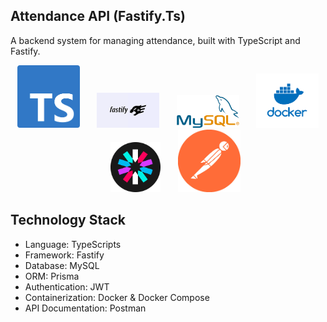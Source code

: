 ## Attendance API (Fastify.Ts)

A backend system for managing attendance, built with TypeScript and Fastify.

<p align="center">
  <img src="image/ty.png" width="100" />
  &nbsp;&nbsp;&nbsp;&nbsp;&nbsp;
  <img src="image/fast.png" width="100" />
  &nbsp;&nbsp;&nbsp;&nbsp;&nbsp;
  <img src="image/mysql.png" width="100" />
  &nbsp;&nbsp;&nbsp;&nbsp;&nbsp;
  <img src="image/docker.png" width="100" />
  &nbsp;&nbsp;&nbsp;&nbsp;&nbsp;
  <img src="image/jwt.png" width="80" />
  &nbsp;&nbsp;&nbsp;&nbsp;&nbsp;
  <img src="image/post.png" width="100" />
</p>


## Technology Stack

- Language: TypeScripts
- Framework: Fastify
- Database: MySQL 
- ORM: Prisma
- Authentication: JWT
- Containerization: Docker & Docker Compose
- API Documentation: Postman
